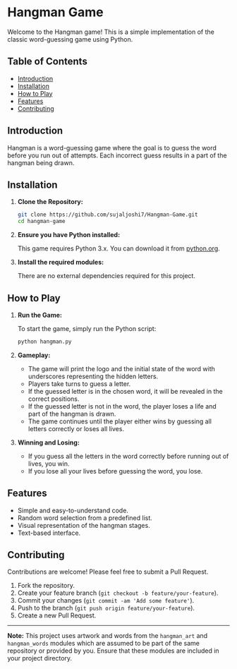 # Hangman Game

Welcome to the Hangman game! This is a simple implementation of the classic word-guessing game using Python.

## Table of Contents
- [Introduction](#introduction)
- [Installation](#installation)
- [How to Play](#how-to-play)
- [Features](#features)
- [Contributing](#contributing)

## Introduction

Hangman is a word-guessing game where the goal is to guess the word before you run out of attempts. Each incorrect guess results in a part of the hangman being drawn.

## Installation

1. **Clone the Repository:**

    ```bash
    git clone https://github.com/sujaljoshi7/Hangman-Game.git
    cd hangman-game
    ```

2. **Ensure you have Python installed:**

    This game requires Python 3.x. You can download it from [python.org](https://www.python.org/).

3. **Install the required modules:**

    There are no external dependencies required for this project.

## How to Play

1. **Run the Game:**

    To start the game, simply run the Python script:

    ```bash
    python hangman.py
    ```

2. **Gameplay:**

    - The game will print the logo and the initial state of the word with underscores representing the hidden letters.
    - Players take turns to guess a letter.
    - If the guessed letter is in the chosen word, it will be revealed in the correct positions.
    - If the guessed letter is not in the word, the player loses a life and part of the hangman is drawn.
    - The game continues until the player either wins by guessing all letters correctly or loses all lives.

3. **Winning and Losing:**

    - If you guess all the letters in the word correctly before running out of lives, you win.
    - If you lose all your lives before guessing the word, you lose.

## Features

- Simple and easy-to-understand code.
- Random word selection from a predefined list.
- Visual representation of the hangman stages.
- Text-based interface.

## Contributing

Contributions are welcome! Please feel free to submit a Pull Request.

1. Fork the repository.
2. Create your feature branch (`git checkout -b feature/your-feature`).
3. Commit your changes (`git commit -am 'Add some feature'`).
4. Push to the branch (`git push origin feature/your-feature`).
5. Create a new Pull Request.

---

**Note:** This project uses artwork and words from the `hangman_art` and `hangman_words` modules which are assumed to be part of the same repository or provided by you. Ensure that these modules are included in your project directory.

